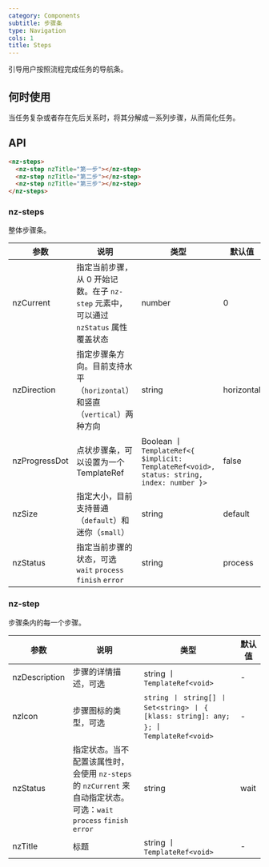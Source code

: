 ```yaml
---
category: Components
subtitle: 步骤条
type: Navigation
cols: 1
title: Steps
---
```


引导用户按照流程完成任务的导航条。

## 何时使用

当任务复杂或者存在先后关系时，将其分解成一系列步骤，从而简化任务。

## API

```html
<nz-steps>
  <nz-step nzTitle="第一步"></nz-step>
  <nz-step nzTitle="第二步"></nz-step>
  <nz-step nzTitle="第三步"></nz-step>
</nz-steps>
```

### nz-steps

整体步骤条。

| 参数 | 说明 | 类型 | 默认值 |
| --- | --- | --- | --- |
| nzCurrent | 指定当前步骤，从 0 开始记数。在子 `nz-step` 元素中，可以通过 `nzStatus` 属性覆盖状态 | number | 0 |
| nzDirection | 指定步骤条方向。目前支持水平（`horizontal`）和竖直（`vertical`）两种方向 | string | horizontal |
| nzProgressDot | 点状步骤条，可以设置为一个 TemplateRef | Boolean 丨 `TemplateRef<{ $implicit: TemplateRef<void>, status: string, index: number }>` | false |
| nzSize | 指定大小，目前支持普通（`default`）和迷你（`small`） | string | default |
| nzStatus | 指定当前步骤的状态，可选 `wait` `process` `finish` `error` | string | process |

### nz-step

步骤条内的每一个步骤。

| 参数 | 说明 | 类型 | 默认值 |
| --- | --- | --- | --- |
| nzDescription | 步骤的详情描述，可选 | string 丨 `TemplateRef<void>` | - |
| nzIcon | 步骤图标的类型，可选 | `string 丨 string[] 丨 Set<string> 丨 { [klass: string]: any; };` 丨 `TemplateRef<void>` | - |
| nzStatus | 指定状态。当不配置该属性时，会使用 `nz-steps` 的 `nzCurrent` 来自动指定状态。可选：`wait` `process` `finish` `error` | string | wait |
| nzTitle | 标题 | string 丨 `TemplateRef<void>` | - |
